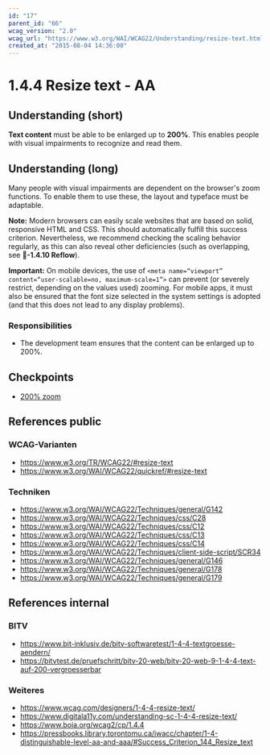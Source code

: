 ```yaml
---
id: "17"
parent_id: "66"
wcag_version: "2.0"
wcag_url: "https://www.w3.org/WAI/WCAG22/Understanding/resize-text.html"
created_at: "2015-08-04 14:36:00"
---
```


# 1.4.4 Resize text - AA

## Understanding (short)

**Text content** must be able to be enlarged up to **200%**. This enables people with visual impairments to recognize and read them.

## Understanding (long)

Many people with visual impairments are dependent on the browser's zoom functions. To enable them to use these, the layout and typeface must be adaptable.

**Note:** Modern browsers can easily scale websites that are based on solid, responsive HTML and CSS. This should automatically fulfill this success criterion. Nevertheless, we recommend checking the scaling behavior regularly, as this can also reveal other deficiencies (such as overlapping, see **📜-1.4.10 Reflow**).

**Important:** On mobile devices, the use of `<meta name=“viewport” content=“user-scalable=no, maximum-scale=1”>` can prevent (or severely restrict, depending on the values used) zooming. For mobile apps, it must also be ensured that the font size selected in the system settings is adopted (and that this does not lead to any display problems).

### Responsibilities

- The development team ensures that the content can be enlarged up to 200%.

## Checkpoints

- [200% zoom](200-zoom)

## References public

### WCAG-Varianten
- <https://www.w3.org/TR/WCAG22/#resize-text>
- <https://www.w3.org/WAI/WCAG22/quickref/#resize-text>

### Techniken
- <https://www.w3.org/WAI/WCAG22/Techniques/general/G142>
- <https://www.w3.org/WAI/WCAG22/Techniques/css/C28>
- <https://www.w3.org/WAI/WCAG22/Techniques/css/C12>
- <https://www.w3.org/WAI/WCAG22/Techniques/css/C13>
- <https://www.w3.org/WAI/WCAG22/Techniques/css/C14>
- <https://www.w3.org/WAI/WCAG22/Techniques/client-side-script/SCR34>
- <https://www.w3.org/WAI/WCAG22/Techniques/general/G146>
- <https://www.w3.org/WAI/WCAG22/Techniques/general/G178>
- <https://www.w3.org/WAI/WCAG22/Techniques/general/G179>

## References internal

### BITV
- <https://www.bit-inklusiv.de/bitv-softwaretest/1-4-4-textgroesse-aendern/>
- <https://bitvtest.de/pruefschritt/bitv-20-web/bitv-20-web-9-1-4-4-text-auf-200-vergroesserbar>

### Weiteres
- <https://www.wcag.com/designers/1-4-4-resize-text/>
- <https://www.digitala11y.com/understanding-sc-1-4-4-resize-text/>
- <https://www.boia.org/wcag2/cp/1.4.4>
- <https://pressbooks.library.torontomu.ca/iwacc/chapter/1-4-distinguishable-level-aa-and-aaa/#Success_Criterion_144_Resize_text>